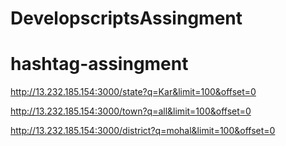 # DevelopscriptsAssingment
# hashtag-assingment


http://13.232.185.154:3000/state?q=Kar&limit=100&offset=0

http://13.232.185.154:3000/town?q=all&limit=100&offset=0

http://13.232.185.154:3000/district?q=mohal&limit=100&offset=0

